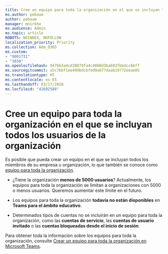 ```yaml
---
title: Cree un equipo para toda la organización en el que se incluyan todos los usuarios de la organización
ms.author: pebaum
author: pebaum
manager: mnirkhe
ms.audience: Admin
ms.topic: article
ROBOTS: NOINDEX, NOFOLLOW
localization_priority: Priority
ms.collection: Adm_O365
ms.custom:
- "9001731"
- "3830"
ms.openlocfilehash: 9476b3a4cd38879fa4c4000d3ba603fbb4cc6bff
ms.sourcegitcommit: a5c7bbf1ee499bdcbfed9a677daab19772eeae05
ms.translationtype: HT
ms.contentlocale: es-ES
ms.lasthandoff: 03/17/2020
ms.locfileid: "42692588"
---
```

# <a name="create-an-org-wide-team-that-includes-everyone-in-your-organization"></a>Cree un equipo para toda la organización en el que se incluyan todos los usuarios de la organización

Es posible que pueda crear un equipo en el que se incluyan todos los miembros de su empresa u organización, lo que también se conoce como [equipo para toda la organización](https://docs.microsoft.com/microsoftteams/create-an-org-wide-team).

- ¿Tiene la organización **menos de 5000 usuarios**? Actualmente, los equipos para toda la organización se limitan a organizaciones con 5000 o menos usuarios. Queremos aumentar este límite en el futuro.

- Los equipos para toda la organización **todavía no están disponibles** en **Teams para el ámbito educativo**.

- Determinados tipos de cuentas no se incluirán en un equipo para toda la organización, como las **cuentas de servicio**, las **cuentas de usuario invitado** o las **cuentas bloqueadas desde el inicio de sesión**.

Para obtener toda la información sobre los equipos para toda la organización, consulte [Crear un equipo para toda la organización en Microsoft Teams](https://docs.microsoft.com/microsoftteams/create-an-org-wide-team). 
